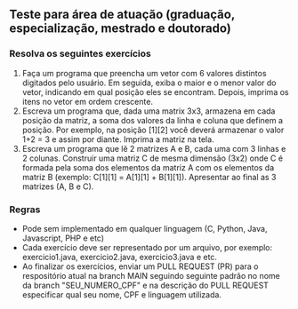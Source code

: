 ## Teste para área de atuação (graduação, especialização, mestrado e doutorado)

### Resolva os seguintes exercícios

1. Faça um programa que preencha um vetor com 6 valores distintos digitados pelo usuário. Em seguida, exiba o maior e o menor valor do vetor, indicando em qual posição eles se encontram. Depois, imprima os itens no vetor em ordem crescente.
2. Escreva um programa que, dada uma matrix 3x3, armazena em cada posição da matriz, a soma dos valores da linha e coluna que definem a posição. Por exemplo, na posição [1][2] você deverá armazenar o valor 1+2 = 3 e assim por diante. Imprima a matriz na tela.
3. Escreva um programa que lê 2 matrizes A e B, cada uma com 3 linhas e 2 colunas. Construir uma matriz C de mesma dimensão (3x2) onde C é formada pela soma dos elementos da matriz A com os elementos da matriz B (exemplo: C[1][1] = A[1][1] + B[1][1]). Apresentar ao final as 3 matrizes (A, B e C).

### Regras
- Pode sem implementado em qualquer linguagem (C, Python, Java, Javascript, PHP e etc)
- Cada exercício deve ser representado por um arquivo, por exemplo: exercicio1.java, exercicio2.java, exercicio3.java e etc.
- Ao finalizar os exercícios, enviar um PULL REQUEST (PR) para o respositório atual na branch MAIN seguindo seguinte padrão no nome da branch "SEU_NUMERO_CPF" e na descrição do PULL REQUEST especificar qual seu nome, CPF e linguagem utilizada. 
